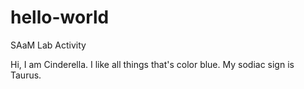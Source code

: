 # hello-world

SAaM Lab Activity

Hi, I am Cinderella. I like all things that's color blue. 
My sodiac sign is Taurus.   

